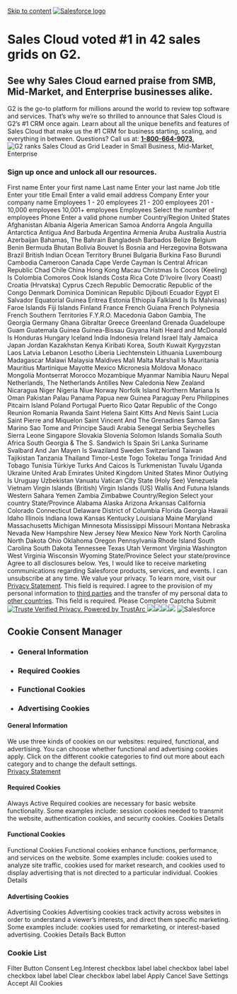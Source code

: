 [Skip to content](https://www.salesforce.com/form/sales/g2-crm-leader-grid-report/?d=pb#main)
[ ![Salesforce logo](https://www.salesforce.com/content/dam/sfdc-docs/www/logos/logo-salesforce.svg) ](https://www.salesforce.com/)
#  Sales Cloud voted #1 in 42 sales grids on G2. 
##  See why Sales Cloud earned praise from SMB, Mid-Market, and Enterprise businesses alike. 
G2 is the go-to platform for millions around the world to review top software and services. That’s why we’re so thrilled to announce that Sales Cloud is G2’s #1 CRM once again.
Learn about all the unique benefits and features of Sales Cloud that make us the #1 CRM for business starting, scaling, and everything in between.
Questions? Call us at: [**1-800-664-9073**.](tel:1-800-664-9073)
![G2 ranks Sales Cloud as Grid Leader in Small Business, Mid-Market, Enterprise](https://www.salesforce.com/content/dam/web/en_us/www/images/form/sales-cloud/misc/G2-fall-2025-form.png)
###  Sign up once and unlock all our resources. 
First name  Enter your first name
Last name  Enter your last name
Job title  Enter your title
Email  Enter a valid email address
Company  Enter your company name
Employees 1 - 20 employees 21 - 200 employees 201 - 10,000 employees 10,001+ employees Employees Select the number of employees
Phone  Enter a valid phone number
Country/Region United States Afghanistan Albania Algeria American Samoa Andorra Angola Anguilla Antarctica Antigua And Barbuda Argentina Armenia Aruba Australia Austria Azerbaijan Bahamas, The Bahrain Bangladesh Barbados Belize Belgium Benin Bermuda Bhutan Bolivia Bouvet Is Bosnia and Herzegovina Botswana Brazil British Indian Ocean Territory Brunei Bulgaria Burkina Faso Burundi Cambodia Cameroon Canada Cape Verde Cayman Is Central African Republic Chad Chile China Hong Kong Macau Christmas Is Cocos (Keeling) Is Colombia Comoros Cook Islands Costa Rica Cote D'Ivoire (Ivory Coast) Croatia (Hrvatska) Cyprus Czech Republic Democratic Republic of the Congo Denmark Dominica Dominican Republic Djibouti Ecuador Egypt El Salvador Equatorial Guinea Eritrea Estonia Ethiopia Falkland Is (Is Malvinas) Faroe Islands Fiji Islands Finland France French Guiana French Polynesia French Southern Territories F.Y.R.O. Macedonia Gabon Gambia, The Georgia Germany Ghana Gibraltar Greece Greenland Grenada Guadeloupe Guam Guatemala Guinea Guinea-Bissau Guyana Haiti Heard and McDonald Is Honduras Hungary Iceland India Indonesia Ireland Israel Italy Jamaica Japan Jordan Kazakhstan Kenya Kiribati Korea, South Kuwait Kyrgyzstan Laos Latvia Lebanon Lesotho Liberia Liechtenstein Lithuania Luxembourg Madagascar Malawi Malaysia Maldives Mali Malta Marshall Is Mauritania Mauritius Martinique Mayotte Mexico Micronesia Moldova Monaco Mongolia Montserrat Morocco Mozambique Myanmar Namibia Nauru Nepal Netherlands, The Netherlands Antilles New Caledonia New Zealand Nicaragua Niger Nigeria Niue Norway Norfolk Island Northern Mariana Is Oman Pakistan Palau Panama Papua new Guinea Paraguay Peru Philippines Pitcairn Island Poland Portugal Puerto Rico Qatar Republic of the Congo Reunion Romania Rwanda Saint Helena Saint Kitts And Nevis Saint Lucia Saint Pierre and Miquelon Saint Vincent And The Grenadines Samoa San Marino Sao Tome and Principe Saudi Arabia Senegal Serbia Seychelles Sierra Leone Singapore Slovakia Slovenia Solomon Islands Somalia South Africa South Georgia & The S. Sandwich Is Spain Sri Lanka Suriname Svalbard And Jan Mayen Is Swaziland Sweden Switzerland Taiwan Tajikistan Tanzania Thailand Timor-Leste Togo Tokelau Tonga Trinidad And Tobago Tunisia Türkiye Turks And Caicos Is Turkmenistan Tuvalu Uganda Ukraine United Arab Emirates United Kingdom United States Minor Outlying Is Uruguay Uzbekistan Vanuatu Vatican City State (Holy See) Venezuela Vietnam Virgin Islands (British) Virgin Islands (US) Wallis And Futuna Islands Western Sahara Yemen Zambia Zimbabwe Country/Region Select your country
State/Province Alabama Alaska Arizona Arkansas California Colorado Connecticut Delaware District of Columbia Florida Georgia Hawaii Idaho Illinois Indiana Iowa Kansas Kentucky Louisiana Maine Maryland Massachusetts Michigan Minnesota Mississippi Missouri Montana Nebraska Nevada New Hampshire New Jersey New Mexico New York North Carolina North Dakota Ohio Oklahoma Oregon Pennsylvania Rhode Island South Carolina South Dakota Tennessee Texas Utah Vermont Virginia Washington West Virginia Wisconsin Wyoming State/Province Select your state/province
Agree to all disclosures below. 
Yes, I would like to receive marketing communications regarding Salesforce products, services, and events. I can unsubscribe at any time.
We value your privacy. To learn more, visit our [Privacy Statement](https://www.salesforce.com/company/legal/privacy/).
This field is required. 
I agree to the provision of my personal information to [third parties](https://www.salesforce.com/kr/company/privacy/full-privacy/) and the transfer of my personal data to [other countries](https://www.salesforce.com/kr/company/privacy-notification-1/).
This field is required. 
Please Complete Captcha
Submit
[ ![Truste Verified Privacy. Powered by TrustArc](https://privacy-policy.truste.com/privacy-seal/seal?rid=0a5802d6-2a9a-4865-9fe9-70e1140cf3b6) ](https://privacy.truste.com/privacy-seal/validation?rid=0a5802d6-2a9a-4865-9fe9-70e1140cf3b6)
[](tel:1-800-664-9073)
![](https://px.ads.linkedin.com/collect/?pid=9838&conversionId=5840410&fmt=gif)![](https://t.co/1/i/adsct?bci=4&dv=UTC%26en-US%2Cen%26Google%20Inc.%26Linux%20x86_64%26255%261080%26600%264%2624%261080%26600%260%26na&eci=3&event=%7B%7D&event_id=418445d8-b527-4527-a997-13f555d8dc0a&integration=gtm&p_id=Twitter&p_user_id=0&pl_id=aa934778-9fb8-411b-9caa-b8ee0db70205&pt=G2%20names%20Sales%20Cloud%20a%20leader%20in%20CRM%20-%20Salesforce.com&tw_document_href=https%3A%2F%2Fwww.salesforce.com%2Fform%2Fsales%2Fg2-crm-leader-grid-report%2F%3Fd%3Dpb&tw_iframe_status=0&txn_id=o7f4b&type=javascript&version=2.3.34)![](https://analytics.twitter.com/1/i/adsct?bci=4&dv=UTC%26en-US%2Cen%26Google%20Inc.%26Linux%20x86_64%26255%261080%26600%264%2624%261080%26600%260%26na&eci=3&event=%7B%7D&event_id=418445d8-b527-4527-a997-13f555d8dc0a&integration=gtm&p_id=Twitter&p_user_id=0&pl_id=aa934778-9fb8-411b-9caa-b8ee0db70205&pt=G2%20names%20Sales%20Cloud%20a%20leader%20in%20CRM%20-%20Salesforce.com&tw_document_href=https%3A%2F%2Fwww.salesforce.com%2Fform%2Fsales%2Fg2-crm-leader-grid-report%2F%3Fd%3Dpb&tw_iframe_status=0&txn_id=o7f4b&type=javascript&version=2.3.34)![](https://id.rlcdn.com/464526.gif)
![Salesforce](https://a.sfdcstatic.com/digital/one-trust/core/stable/consent/8e783e8c-0ad0-475d-8fca-4a03afa0a02a/01938ba0-2bc1-7129-9a4c-e70d4380975d/logos/ddb906c9-f57b-40fc-85a1-c8bcbc371b0d/6a33a761-886e-4860-8e17-abc0832f7a62/corporate_logo_big.png)
## Cookie Consent Manager
  * ### General Information
  * ### Required Cookies
  * ### Functional Cookies
  * ### Advertising Cookies


#### General Information
We use three kinds of cookies on our websites: required, functional, and advertising. You can choose whether functional and advertising cookies apply. Click on the different cookie categories to find out more about each category and to change the default settings.   
[Privacy Statement](https://www.salesforce.com/company/privacy/full_privacy/)
#### Required Cookies
Always Active
Required cookies are necessary for basic website functionality. Some examples include: session cookies needed to transmit the website, authentication cookies, and security cookies.
Cookies Details‎
#### Functional Cookies
Functional Cookies
Functional cookies enhance functions, performance, and services on the website. Some examples include: cookies used to analyze site traffic, cookies used for market research, and cookies used to display advertising that is not directed to a particular individual.
Cookies Details‎
#### Advertising Cookies
Advertising Cookies
Advertising cookies track activity across websites in order to understand a viewer’s interests, and direct them specific marketing. Some examples include: cookies used for remarketing, or interest-based advertising.
Cookies Details‎
Back Button
### Cookie List
Filter Button
Consent Leg.Interest
checkbox label label
checkbox label label
checkbox label label
Clear
checkbox label label
Apply Cancel
Save Settings
Accept All Cookies
[](https://onetrust.com/poweredbyonetrust)
